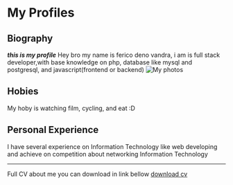 # My Profiles

## Biography
***this is my profile*** Hey bro my name is ferico deno vandra, i am is full stack developer,with base knowledge on php, database like mysql and postgresql, and javascript(frontend or backend)
![My photos](/ferico.jpeg)

## Hobies
My hoby is watching film, cycling, and eat :D

## Personal Experience
I have several experience on Information Technology like web developing and achieve on competition about networking Information Technology


---
Full CV about me you can download in link bellow
[download cv](/cv-ferico.pdf)